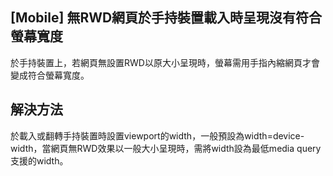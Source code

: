 [Mobile] 無RWD網頁於手持裝置載入時呈現沒有符合螢幕寬度
-------------------

於手持裝置上，若網頁無設置RWD以原大小呈現時，螢幕需用手指內縮網頁才會變成符合螢幕寬度。

解決方法
---------------------

於載入或翻轉手持裝置時設置viewport的width，一般預設為width=device-width，當網頁無RWD效果以一般大小呈現時，需將width設為最低media query支援的width。